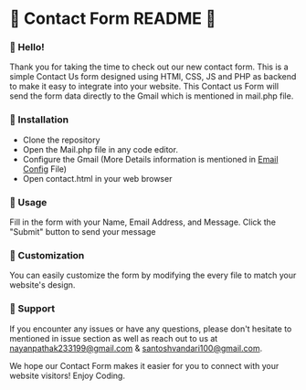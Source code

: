 # 📝 Contact Form README 📝

### 👋 Hello!

Thank you for taking the time to check out our new contact form. This is a simple Contact Us form designed using HTMl, CSS, JS and PHP as backend to make it easy to integrate into your website. This Contact us Form will send the form data directly to the Gmail which is mentioned in mail.php file.

### 🔧 Installation

- Clone the repository
- Open the Mail.php file in any code editor.
- Configure the Gmail (More Details information is mentioned in <a href="/EmailConfig.md">Email Config</a> File)
- Open contact.html in your web browser


### 📝 Usage

Fill in the form with your Name, Email Address, and Message.
Click the "Submit" button to send your message

### 🎨 Customization

You can easily customize the form by modifying the every file to match your website's design.

### 💬 Support

If you encounter any issues or have any questions, please don't hesitate to mentioned in issue section as well as reach out to us at nayanpathak233199@gmail.com & santoshvandari100@gmail.com.

We hope our Contact Form makes it easier for you to connect with your website visitors!
Enjoy Coding.
